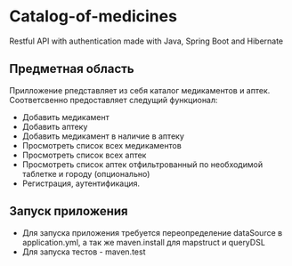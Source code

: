 # Catalog-of-medicines
Restful API with authentication made with Java, Spring Boot and Hibernate
## Предметная область
Прилложение рпедставляет из себя каталог медикаментов и аптек. Соответсвенно предоставляет следущий функционал:
* Добавить медикамент
* Добавить аптеку
* Добавить медикамент в наличие в аптеку
* Просмотреть список всех медикаментов
* Просмотреть список всех аптек
* Просмотреть список аптек отфильтрованный по необходимой таблетке и городу (опционально)
* Регистрация, аутентификация.
## Запуск приложения
* Для запуска приложения требуется переопределение dataSource в application.yml, а так же maven.install для mapstruct и queryDSL
* Для запуска тестов - maven.test
  
